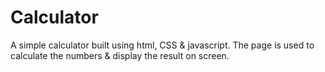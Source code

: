 # Calculator 

A simple calculator built using html, CSS & javascript. The page is used to calculate the numbers & display the result on screen.

